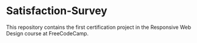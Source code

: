 # Satisfaction-Survey
This repository contains the first certification project in the Responsive Web Design course at FreeCodeCamp.
